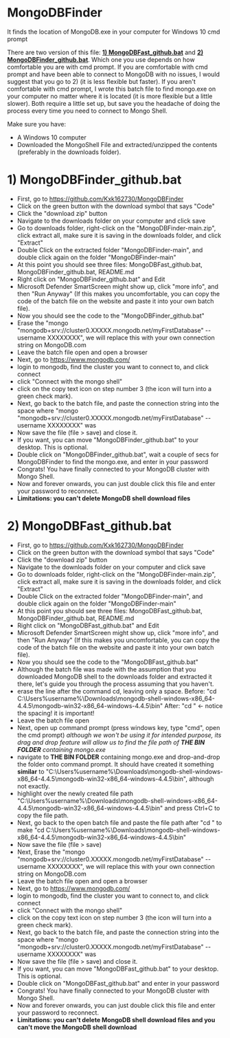 # MongoDBFinder
It finds the location of MongoDB.exe in your computer for Windows 10 cmd prompt

There are two version of this file: [**1) MongoDBFast_github.bat**](https://github.com/Kxk162730/MongoDBFinder/blob/main/README.md#1-mongodbfinder_githubbat) and [**2) MongoDBFinder_github.bat**](https://github.com/Kxk162730/MongoDBFinder/blob/main/README.md#2-mongodbfast_githubbat). Which one you use depends on how comfortable you are with cmd prompt. If you are comfortable with cmd prompt and have been able to connect to MongoDB with no issues, I would suggest that you go to 2) (it is less flexible but faster). If you aren't comfortable with cmd prompt, I wrote this batch file to find mongo.exe on your computer no matter where it is located (it is more flexible but a little slower). Both require a little set up, but save you the headache of doing the process every time you need to connect to Mongo Shell.

Make sure you have:
* A Windows 10 computer
* Downloaded the MongoShell File and extracted/unzipped the contents (preferably in the downloads folder).

# 1) MongoDBFinder_github.bat
  * First, go to https://github.com/Kxk162730/MongoDBFinder
  * Click on the green button with the download symbol that says "Code"
  * Click the "download zip" button
  * Navigate to the downloads folder on your computer and click save
  * Go to downloads folder, right-click on the "MongoDBFinder-main.zip", click extract all, make sure it is saving in the downloads folder, and click "Extract"
  * Double Click on the extracted folder "MongoDBFinder-main", and double click again on the folder "MongoDBFinder-main"
  * At this point you should see three files: MongoDBFast_github.bat, MongoDBFinder_github.bat, README.md
  * Right click on "MongoDBFinder_github.bat" and Edit
  * Microsoft Defender SmartScreen might show up, click "more info", and then "Run Anyway" (If this makes you uncomfortable, you can copy the code of the batch file on the website and paste it into your own batch file).
  * Now you should see the code to the "MongoDBFinder_github.bat"
  * Erase the "mongo "mongodb+srv://cluster0.XXXXX.mongodb.net/myFirstDatabase" --username XXXXXXXX", we will replace this with your own connection string on MongoDB.com
  * Leave the batch file open and open a browser
  * Next, go to https://www.mongodb.com/
  * login to mongodb, find the cluster you want to connect to, and click connect
  * click "Connect with the mongo shell"
  * click on the copy text icon on step number 3 (the icon will turn into a green check mark).
  * Next, go back to the batch file, and paste the connection string into the space where "mongo "mongodb+srv://cluster0.XXXXX.mongodb.net/myFirstDatabase" --username XXXXXXXX" was
  * Now save the file (file > save) and close it.
  * If you want, you can move "MongoDBFinder_github.bat" to your desktop. This is optional.
  * Double click on "MongoDBFinder_github.bat", wait a couple of secs for MongoDBFinder to find the mongo.exe, and enter in your password
  * Congrats! You have finally connected to your MongoDB cluster with Mongo Shell.
  * Now and forever onwards, you can just double click this file and enter your password to reconnect.
  * **Limitations: you can't delete MongoDB shell download files**

# 2) MongoDBFast_github.bat
  * First, go to https://github.com/Kxk162730/MongoDBFinder
  * Click on the green button with the download symbol that says "Code"
  * Click the "download zip" button
  * Navigate to the downloads folder on your computer and click save
  * Go to downloads folder, right-click on the "MongoDBFinder-main.zip", click extract all, make sure it is saving in the downloads folder, and click "Extract"
  * Double Click on the extracted folder "MongoDBFinder-main", and double click again on the folder "MongoDBFinder-main"
  * At this point you should see three files: MongoDBFast_github.bat, MongoDBFinder_github.bat, README.md
  * Right click on "MongoDBFast_github.bat" and Edit
  * Microsoft Defender SmartScreen might show up, click "more info", and then "Run Anyway" (If this makes you uncomfortable, you can copy the code of the batch file on the website and paste it into your own batch file).
  * Now you should see the code to the "MongoDBFast_github.bat"
  * Although the batch file was made with the assumption that you downloaded MongoDB shell to the downloads folder and extracted it there, let's guide you through the process assuming that you haven't.
  * erase the line after the command cd, leaving only a space.
Before: "cd C:\Users\%username%\Downloads\mongodb-shell-windows-x86_64-4.4.5\mongodb-win32-x86_64-windows-4.4.5\bin"
After: "cd " <- notice the spacing! it is important!
  * Leave the batch file open
  * Next, open up command prompt (press windows key, type "cmd", open the cmd prompt) *although we won't be using it for intended purpose, its drag and drop feature will allow us to find the file path of **THE BIN FOLDER** containing mongo.exe*
  * navigate to **THE BIN FOLDER** containing mongo.exe and drop-and-drop the folder onto command prompt. It should have created it something **similar** to "C:\Users\%username%\Downloads\mongodb-shell-windows-x86_64-4.4.5\mongodb-win32-x86_64-windows-4.4.5\bin", although not exactly.
  * highlight over the newly created file path "C:\Users\%username%\Downloads\mongodb-shell-windows-x86_64-4.4.5\mongodb-win32-x86_64-windows-4.4.5\bin" and press Ctrl+C to copy the file path.
  * Next, go back to the open batch file and paste the file path after "cd " to make "cd C:\Users\%username%\Downloads\mongodb-shell-windows-x86_64-4.4.5\mongodb-win32-x86_64-windows-4.4.5\bin"
  * Now save the file (file > save)
  * Next, Erase the "mongo "mongodb+srv://cluster0.XXXXX.mongodb.net/myFirstDatabase" --username XXXXXXXX", we will replace this with your own connection string on MongoDB.com
  * Leave the batch file open and open a browser
  * Next, go to https://www.mongodb.com/
  * login to mongodb, find the cluster you want to connect to, and click connect
  * click "Connect with the mongo shell"
  * click on the copy text icon on step number 3 (the icon will turn into a green check mark).
  * Next, go back to the batch file, and paste the connection string into the space where "mongo "mongodb+srv://cluster0.XXXXX.mongodb.net/myFirstDatabase" --username XXXXXXXX" was
  * Now save the file (file > save) and close it.
  * If you want, you can move "MongoDBFast_github.bat" to your desktop. This is optional.
  * Double click on "MongoDBFast_github.bat" and enter in your password
  * Congrats! You have finally connected to your MongoDB cluster with Mongo Shell.
  * Now and forever onwards, you can just double click this file and enter your password to reconnect.
  * **Limitations: you can't delete MongoDB shell download files and you can't move the MongoDB shell download**
